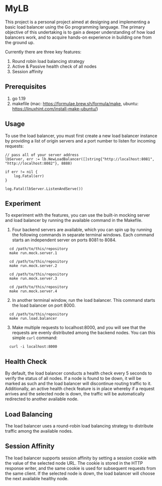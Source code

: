 # MyLB

This project is a personal project aimed at designing and implementing a basic load balancer using the Go programming language. The primary objective of this undertaking is to gain a deeper understanding of how load balancers work, and to acquire hands-on experience in building one from the ground up.

Currently there are three key features:
1. Round robin load balancing strategy
2. Active & Passive health check of all nodes
3. Session affinity


## Prerequisites
1. go 1.19
2. makefile (mac: https://formulae.brew.sh/formula/make, ubuntu: https://linuxhint.com/install-make-ubuntu/)

## Usage

To use the load balancer, you must first create a new load balancer instance by providing a list of origin servers and a port number to listen for incoming requests:

```golang
// pass all of your server address 
lbServer, err := lb.NewLoadBalancer([]string{"http://localhost:8081", "http://localhost:8082"}, 8888)

if err != nil {
    log.Fatal(err)
}

log.Fatal(lbServer.ListenAndServe())
```

## Experiment
To experiment with the features, you can use the built-in mocking server and load balancer by running the available command in the Makefile.

1. Four backend servers are available, which you can spin up by running the following commands in separate terminal windows. Each command starts an independent server on ports 8081 to 8084.
```golang
  cd /path/to/this/repository
  make run.mock.server.1

  cd /path/to/this/repository
  make run.mock.server.2

  cd /path/to/this/repository
  make run.mock.server.3

  cd /path/to/this/repository
  make run.mock.server.4
```

2. In another terminal window, run the load balancer. This command starts the load balancer on port 8000.
```golang
  cd /path/to/this/repository
  make run.load.balancer
```

3. Make multiple requests to localhost:8000, and you will see that the requests are evenly distributed among the backend nodes. You can this simple `curl` command:

```golang
  curl -i localhost:8000
```



## Health Check
By default, the load balancer conducts a health check every 5 seconds to verify the status of all nodes. If a node is found to be down, it will be marked as such and the load balancer will discontinue routing traffic to it. Additionally, an active health check feature is in place whereby if a request arrives and the selected node is down, the traffic will be automatically redirected to another available node.

## Load Balancing
The load balancer uses a round-robin load balancing strategy to distribute traffic among the available nodes.

## Session Affinity
The load balancer supports session affinity by setting a session cookie with the value of the selected node URL. The cookie is stored in the HTTP response writer, and the same cookie is used for subsequent requests from the same client. If the selected node is down, the load balancer will choose the next available healthy node.
